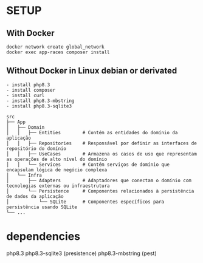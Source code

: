 # SETUP

## With Docker

```
docker network create global_network
docker exec app-races composer install
```

## Without Docker in Linux debian or derivated

```
- install php8.3
- install composer
- install curl
- install php8.3-mbstring
- install php8.3-sqlite3
``` 

```
src
├── App
│   ├── Domain
│   │   ├── Entities        # Contém as entidades do domínio da aplicação
│   │   ├── Repositories    # Responsável por definir as interfaces de repositório do domínio
│   │   ├── UseCases        # Armazena os casos de uso que representam as operações de alto nível do domínio
│   │   └── Services        # Contém serviços de domínio que encapsulam lógica de negócio complexa
│   └── Infra
│       ├── Adapters        # Adaptadores que conectam o domínio com tecnologias externas ou infraestrutura
│       └── Persistence     # Componentes relacionados à persistência de dados da aplicação
│           └── SQLite      # Componentes específicos para persistência usando SQLite
└── ...
```


# dependencies

php8.3
php8.3-sqlite3 (presistence)
php8.3-mbstring (pest)